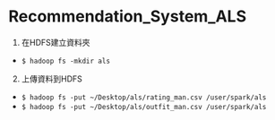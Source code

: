 # Recommendation_System_ALS
1. 在HDFS建立資料夾
* `$ hadoop fs -mkdir als`

2. 上傳資料到HDFS
* `$ hadoop fs -put ~/Desktop/als/rating_man.csv /user/spark/als`
* `$ hadoop fs -put ~/Desktop/als/outfit_man.csv /user/spark/als`
